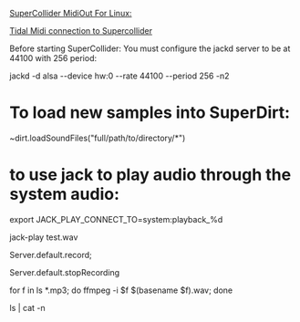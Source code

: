 [ SuperCollider MidiOut For Linux: ](http://doc.sccode.org/Classes/MIDIOut.html#Linux%20specific:%20Connecting%20and%20disconnecting%20ports )

[Tidal Midi connection to Supercollider](https://tidalcycles.org/index.php/SuperDirt_MIDI_Tutorial)

Before starting SuperCollider: You must configure the jackd server to be at 44100 with 256 period:

jackd -d alsa --device hw:0 --rate 44100 --period 256 -n2

# To load new samples into SuperDirt:
~dirt.loadSoundFiles("full/path/to/directory/*")

# to use jack to play audio through the system audio:
export JACK_PLAY_CONNECT_TO=system:playback_%d

<!--  To test the wav: -->
jack-play test.wav

<!-- To Record: -->
Server.default.record;

<!-- To Stop Recording: -->
Server.default.stopRecording

<!-- Convert a directory of samples from mp3 to wav -->
for f in ls *.mp3; do ffmpeg -i $f $(basename $f).wav; done

<!-- List the contents of a directory with line numbers -->
ls | cat -n
